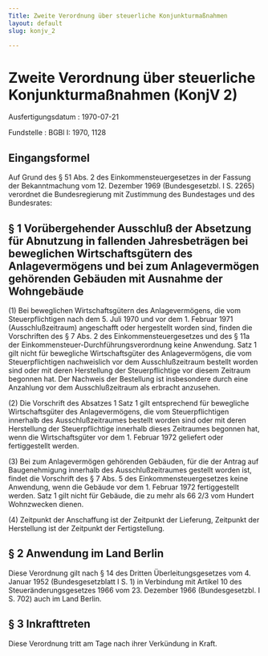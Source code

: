 ```yaml
---
Title: Zweite Verordnung über steuerliche Konjunkturmaßnahmen
layout: default
slug: konjv_2

---
```


# Zweite Verordnung über steuerliche Konjunkturmaßnahmen (KonjV 2)

Ausfertigungsdatum
:   1970-07-21

Fundstelle
:   BGBl I: 1970, 1128



## Eingangsformel

Auf Grund des § 51 Abs. 2 des Einkommensteuergesetzes in der Fassung
der Bekanntmachung vom 12. Dezember 1969 (Bundesgesetzbl. I S. 2265)
verordnet die Bundesregierung mit Zustimmung des Bundestages und des
Bundesrates:


## § 1 Vorübergehender Ausschluß der Absetzung für Abnutzung in fallenden Jahresbeträgen bei beweglichen Wirtschaftsgütern des Anlagevermögens und bei zum Anlagevermögen gehörenden Gebäuden mit Ausnahme der Wohngebäude

(1) Bei beweglichen Wirtschaftsgütern des Anlagevermögens, die vom
Steuerpflichtigen nach dem 5. Juli 1970 und vor dem 1. Februar 1971
(Ausschlußzeitraum) angeschafft oder hergestellt worden sind, finden
die Vorschriften des § 7 Abs. 2 des Einkommensteuergesetzes und des §
11a der Einkommensteuer-Durchführungsverordnung keine Anwendung. Satz
1 gilt nicht für bewegliche Wirtschaftsgüter des Anlagevermögens, die
vom Steuerpflichtigen nachweislich vor dem Ausschlußzeitraum bestellt
worden sind oder mit deren Herstellung der Steuerpflichtige vor diesem
Zeitraum begonnen hat. Der Nachweis der Bestellung ist insbesondere
durch eine Anzahlung vor dem Ausschlußzeitraum als erbracht anzusehen.

(2) Die Vorschrift des Absatzes 1 Satz 1 gilt entsprechend für
bewegliche Wirtschaftsgüter des Anlagevermögens, die vom
Steuerpflichtigen innerhalb des Ausschlußzeitraumes bestellt worden
sind oder mit deren Herstellung der Steuerpflichtige innerhalb dieses
Zeitraumes begonnen hat, wenn die Wirtschaftsgüter vor dem 1. Februar
1972 geliefert oder fertiggestellt werden.

(3) Bei zum Anlagevermögen gehörenden Gebäuden, für die der Antrag auf
Baugenehmigung innerhalb des Ausschlußzeitraumes gestellt worden ist,
findet die Vorschrift des § 7 Abs. 5 des Einkommensteuergesetzes keine
Anwendung, wenn die Gebäude vor dem 1. Februar 1972 fertiggestellt
werden. Satz 1 gilt nicht für Gebäude, die zu mehr als 66 2/3 vom
Hundert Wohnzwecken dienen.

(4) Zeitpunkt der Anschaffung ist der Zeitpunkt der Lieferung,
Zeitpunkt der Herstellung ist der Zeitpunkt der Fertigstellung.


## § 2 Anwendung im Land Berlin

Diese Verordnung gilt nach § 14 des Dritten Überleitungsgesetzes vom
4\. Januar 1952 (Bundesgesetzblatt I S. 1) in Verbindung mit Artikel 10
des Steueränderungsgesetzes 1966 vom 23. Dezember 1966
(Bundesgesetzbl. I S. 702) auch im Land Berlin.


## § 3 Inkrafttreten

Diese Verordnung tritt am Tage nach ihrer Verkündung in Kraft.

